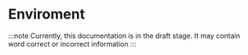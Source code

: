 # Enviroment

:::note
Currently, this documentation is in the draft stage. It may contain word correct or incorrect information
:::
